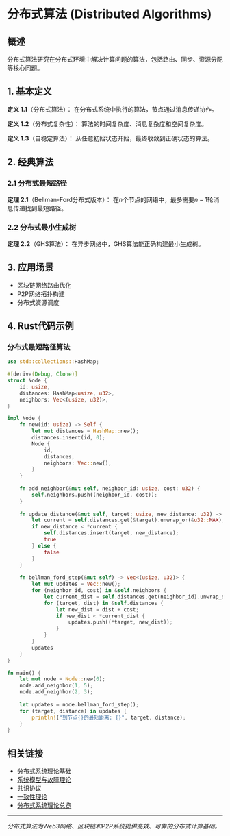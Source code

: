 # 分布式算法 (Distributed Algorithms)

## 概述

分布式算法研究在分布式环境中解决计算问题的算法，包括路由、同步、资源分配等核心问题。

## 1. 基本定义

**定义 1.1**（分布式算法）：
在分布式系统中执行的算法，节点通过消息传递协作。

**定义 1.2**（分布式复杂性）：
算法的时间复杂度、消息复杂度和空间复杂度。

**定义 1.3**（自稳定算法）：
从任意初始状态开始，最终收敛到正确状态的算法。

## 2. 经典算法

### 2.1 分布式最短路径

**定理 2.1**（Bellman-Ford分布式版本）：
在$n$个节点的网络中，最多需要$n-1$轮消息传递找到最短路径。

### 2.2 分布式最小生成树

**定理 2.2**（GHS算法）：
在异步网络中，GHS算法能正确构建最小生成树。

## 3. 应用场景

- 区块链网络路由优化
- P2P网络拓扑构建
- 分布式资源调度

## 4. Rust代码示例

### 分布式最短路径算法

```rust
use std::collections::HashMap;

#[derive(Debug, Clone)]
struct Node {
    id: usize,
    distances: HashMap<usize, u32>,
    neighbors: Vec<(usize, u32)>,
}

impl Node {
    fn new(id: usize) -> Self {
        let mut distances = HashMap::new();
        distances.insert(id, 0);
        Node {
            id,
            distances,
            neighbors: Vec::new(),
        }
    }
    
    fn add_neighbor(&mut self, neighbor_id: usize, cost: u32) {
        self.neighbors.push((neighbor_id, cost));
    }
    
    fn update_distance(&mut self, target: usize, new_distance: u32) -> bool {
        let current = self.distances.get(&target).unwrap_or(&u32::MAX);
        if new_distance < *current {
            self.distances.insert(target, new_distance);
            true
        } else {
            false
        }
    }
    
    fn bellman_ford_step(&mut self) -> Vec<(usize, u32)> {
        let mut updates = Vec::new();
        for (neighbor_id, cost) in &self.neighbors {
            let current_dist = self.distances.get(neighbor_id).unwrap_or(&u32::MAX);
            for (target, dist) in &self.distances {
                let new_dist = dist + cost;
                if new_dist < *current_dist {
                    updates.push((*target, new_dist));
                }
            }
        }
        updates
    }
}

fn main() {
    let mut node = Node::new(0);
    node.add_neighbor(1, 5);
    node.add_neighbor(2, 3);
    
    let updates = node.bellman_ford_step();
    for (target, distance) in updates {
        println!("到节点{}的最短距离: {}", target, distance);
    }
}
```

## 相关链接

- [分布式系统理论基础](README.md)
- [系统模型与故障理论](01_System_Models_And_Fault_Theory.md)
- [共识协议](02_Consensus_Protocols.md)
- [一致性理论](04_Consistency_Theory.md)
- [分布式系统理论总览](../)

---

*分布式算法为Web3网络、区块链和P2P系统提供高效、可靠的分布式计算基础。*
